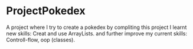 # ProjectPokedex
A project where I try to create a pokedex
by compliting this project I learnt new skills: Creat and use ArrayLists.
and
further improve my current skills: Controll-flow, oop (classes).
